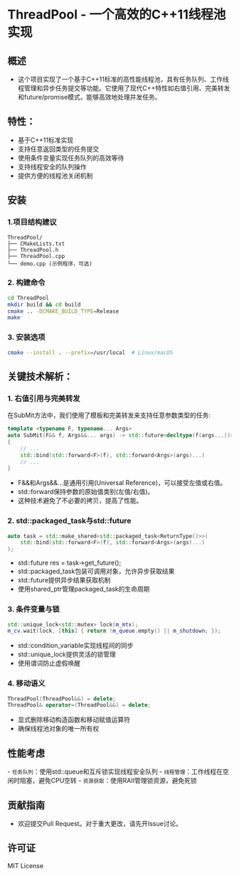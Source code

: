 # ThreadPool - 一个高效的C++11线程池实现

## 概述
- 这个项目实现了一个基于C++11标准的高性能线程池，具有任务队列、工作线程管理和异步任务提交等功能。它使用了现代C++特性如右值引用、完美转发和future/promise模式，能够高效地处理并发任务。

## 特性：
- 基于C++11标准实现
- 支持任意返回类型的任务提交
- 使用条件变量实现任务队列的高效等待
- 支持线程安全的队列操作
- 提供方便的线程池关闭机制

## 安装
### 1.项目结构建议​​
```
ThreadPool/
├── CMakeLists.txt
├── ThreadPool.h
├── ThreadPool.cpp
└── demo.cpp (示例程序，可选)
```
### 2. 构建命令
```bash
cd ThreadPool
mkdir build && cd build
cmake .. -DCMAKE_BUILD_TYPE=Release
make
```
### 3. 安装选项
```bash
cmake --install . --prefix=/usr/local  # Linux/macOS
```

## 关键技术解析：
### 1. 右值引用与完美转发
在SubMit方法中，我们使用了模板和完美转发来支持任意参数类型的任务:
```cpp
template <typename F, typename... Args>
auto SubMit(F&& f, Args&&... args) -> std::future<decltype(f(args...))>
{
    // ...
    std::bind(std::forward<F>(f), std::forward<Args>(args)...)
    // ...
}
```
- F&&和Args&&...是通用引用(Universal Reference)，可以接受左值或右值。
- std::forward保持参数的原始值类别(左值/右值)。
- 这种技术避免了不必要的拷贝，提高了性能。

### 2. std::packaged_task与std::future
```cpp
auto task = std::make_shared<std::packaged_task<ReturnType()>>(
    std::bind(std::forward<F>(f), std::forward<Args>(args)...)
);
```
- std::future<ReturnType> res = task->get_future();
- std::packaged_task包装可调用对象，允许异步获取结果
- std::future提供异步结果获取机制
- 使用shared_ptr管理packaged_task的生命周期

### 3. 条件变量与锁
```cpp
std::unique_lock<std::mutex> lock(m_mtx);
m_cv.wait(lock, [this] { return !m_queue.empty() || m_shutdown; });
```
- std::condition_variable实现线程间的同步
- std::unique_lock提供灵活的锁管理
- 使用谓词防止虚假唤醒

### 4. 移动语义
```cpp
ThreadPool(ThreadPool&&) = delete;
ThreadPool& operator=(ThreadPool&&) = delete;
```

- 显式删除移动构造函数和移动赋值运算符
- 确保线程池对象的唯一所有权

## 性能考虑
​- `​任务队列​​`：使用std::queue和互斥锁实现线程安全队列
​- `​线程管理`​​：工作线程在空闲时阻塞，避免CPU空转
​- `​资源获取`​​：使用RAII管理锁资源，避免死锁

## 贡献指南
- 欢迎提交Pull Request。对于重大更改，请先开Issue讨论。

## 许可证

MIT License
